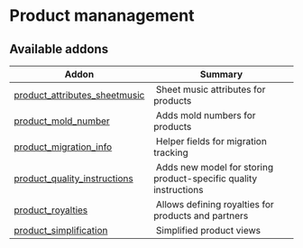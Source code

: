 Product mananagement
====================

[//]: # (addons)

Available addons
----------------
**Addon** | **Summary**
--- | ---
[product_attributes_sheetmusic](product_attributes_sheetmusic/) | Sheet music attributes for products
[product_mold_number](product_mold_number/) | Adds mold numbers for products
[product_migration_info](product_migration_info/) | Helper fields for migration tracking
[product_quality_instructions](product_quality_instructions/) | Adds new model for storing product-specific quality instructions
[product_royalties](product_royalties/) | Allows defining royalties for products and partners
[product_simplification](product_simplification/) | Simplified product views
